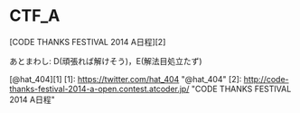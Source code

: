 CTF_A
=====
[CODE THANKS FESTIVAL 2014 A日程][2]

あとまわし: D(頑張れば解けそう)，E(解法目処立たず)

[@hat_404][1]
[1]: https://twitter.com/hat_404 "@hat_404"
[2]: http://code-thanks-festival-2014-a-open.contest.atcoder.jp/ "CODE THANKS FESTIVAL 2014 A日程"
